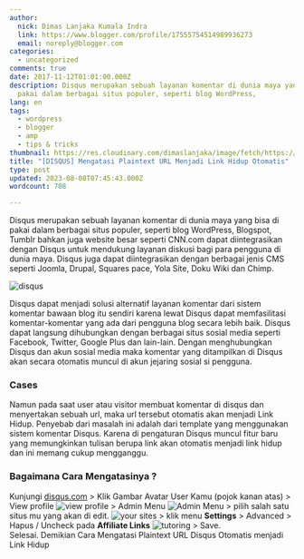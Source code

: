 ```yaml
---
author:
  nick: Dimas Lanjaka Kumala Indra
  link: https://www.blogger.com/profile/17555754514989936273
  email: noreply@blogger.com
categories:
  - uncategorized
comments: true
date: 2017-11-12T01:01:00.000Z
description: Disqus merupakan sebuah layanan komentar di dunia maya yang bisa di
  pakai dalam berbagai situs populer, seperti blog WordPress,
lang: en
tags:
  - wordpress
  - blogger
  - amp
  - tips & tricks
thumbnail: https://res.cloudinary.com/dimaslanjaka/image/fetch/https://3.bp.blogspot.com/-F0nPVJldBjc/Wc5TIDQtjqI/AAAAAAAAFh0/WFawWHriTBwCX2_jw9jBn_F6jp0Bole4wCLcBGAs/s1600/Mengatasi+Tulisan+Link+yang+Otomatis+Menjadi+Link+Hidup.jpg
title: "[DISQUS] Mengatasi Plaintext URL Menjadi Link Hidup Otomatis"
type: post
updated: 2023-08-08T07:45:43.000Z
wordcount: 708

---
```


<p>    Disqus merupakan sebuah layanan komentar di dunia maya yang bisa di pakai     dalam berbagai situs populer, seperti blog WordPress, Blogspot, Tumblr     bahkan juga website besar seperti CNN.com dapat diintegrasikan dengan     Disqus untuk mendukung layanan diskusi bagi para pengguna di dunia maya.     Disqus juga dapat diintegrasikan dengan berbagai jenis CMS seperti Joomla,     Drupal, Squares pace, Yola Site, Doku Wiki dan Chimp. </p><img src="https://res.cloudinary.com/dimaslanjaka/image/fetch/https://3.bp.blogspot.com/-F0nPVJldBjc/Wc5TIDQtjqI/AAAAAAAAFh0/WFawWHriTBwCX2_jw9jBn_F6jp0Bole4wCLcBGAs/s1600/Mengatasi+Tulisan+Link+yang+Otomatis+Menjadi+Link+Hidup.jpg" title="disqus" alt="disqus" class="w3-image"><p>    Disqus dapat menjadi solusi alternatif layanan komentar dari sistem     komentar bawaan blog itu sendiri karena lewat Disqus dapat memfasilitasi     komentar-komentar yang ada dari pengguna blog secara lebih baik. Disqus     dapat langsung dihubungkan dengan berbagai situs sosial media seperti     Facebook, Twitter, Google Plus dan lain-lain. Dengan menghubungkan Disqus     dan akun sosial media maka komentar yang ditampilkan di Disqus akan secara     otomatis muncul di akun jejaring sosial si pengguna. </p><h3>Cases</h3><p>Namun pada saat user atau visitor membuat komentar di disqus dan menyertakan sebuah url, maka url tersebut otomatis akan menjadi Link Hidup. Penyebab dari masalah ini adalah dari template yang menggunakan sistem komentar Disqus. Karena di pengaturan Disqus muncul fitur baru yang memungkinkan tulisan berupa link akan otomatis menjadi link hidup dan ini memang cukup mengganggu. </p><h3>Bagaimana Cara Mengatasinya ?</h3><div class="w3-panel w3-light-grey">Kunjungi <a href="http://disqus.com" title="disqus" class="" rel="noopener noreferer nofollow">disqus.com</a> &gt; Klik Gambar Avatar User Kamu (pojok kanan atas) &gt; View profile <img src="https://res.cloudinary.com/dimaslanjaka/image/fetch/https://4.bp.blogspot.com/-ZeAJGRdAh4g/Wc5RIU6daUI/AAAAAAAAFhs/3xp-52zMfHY5N3GKUA4qDo1a7NQWn1YjQCLcBGAs/s1600/Mengatasi+Tulisan+Link+yang+Otomatis+Menjadi+Link+Hidup+1.png" title="view profile"> &gt; Admin Menu <img src="http://res.cloudinary.com/dimaslanjaka/image/fetch/https://2.bp.blogspot.com/-xDPkwtd51D4/Wc5RICKV45I/AAAAAAAAFhk/fnGPsXuHyXsP2yXrENQit0_Twqqxuxf2ACLcBGAs/s1600/Mengatasi+Tulisan+Link+yang+Otomatis+Menjadi+Link+Hidup+2.png" title="Admin Menu"> &gt; pilih salah satu situs mu yang akan di edit. <img src="https://res.cloudinary.com/dimaslanjaka/image/fetch/https://1.bp.blogspot.com/-aVRi7HdE0V4/Wc5RIaaOUuI/AAAAAAAAFho/fNPqvl6cB707uDLrZLKFSGDo_4R7QNrFgCLcBGAs/s1600/Mengatasi+Tulisan+Link+yang+Otomatis+Menjadi+Link+Hidup+3.png" title="your sites"> &gt; klik menu <b>Settings</b> &gt; Advanced &gt; Hapus / Uncheck pada <b>Affiliate Links</b> <img src="https://res.cloudinary.com/dimaslanjaka/image/fetch/https://2.bp.blogspot.com/-hxz3EDzioLA/Wc5SG3EO9nI/AAAAAAAAFhw/Mt1oOIBxBLQ0IAUqXGz3ePx6W5WlgSNOgCLcBGAs/s1600/Mengatasi+Tulisan+Link+yang+Otomatis+Menjadi+Link+Hidup+4.png" title="tutoring"> &gt; Save. </div>Selesai. Demikian Cara Mengatasi Plaintext URL Disqus Otomatis menjadi Link Hidup